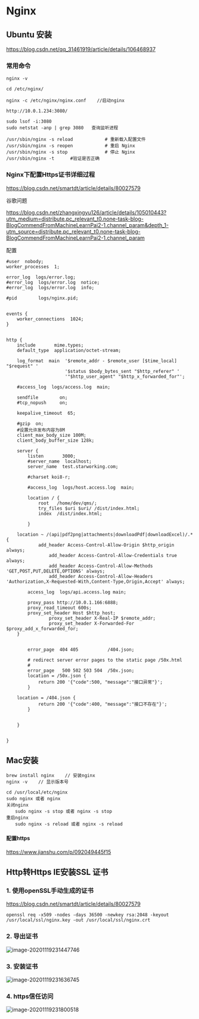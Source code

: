 # Nginx

## Ubuntu 安装

https://blog.csdn.net/qq_31461919/article/details/106468937



### 常用命令

```
nginx -v

cd /etc/nginx/

nginx -c /etc/nginx/nginx.conf    //启动nginx

http://10.0.1.234:3080/

sudo lsof -i:3080
sudo netstat -anp | grep 3080   查询监听进程

/usr/sbin/nginx -s reload            # 重新载入配置文件
/usr/sbin/nginx -s reopen            # 重启 Nginx
/usr/sbin/nginx -s stop              # 停止 Nginx
/usr/sbin/nginx -t		#验证是否正确
```



### Nginx下配置Https证书详细过程

https://blog.csdn.net/smartdt/article/details/80027579



谷歌问题

https://blog.csdn.net/zhangxingyu126/article/details/105010443?utm_medium=distribute.pc_relevant_t0.none-task-blog-BlogCommendFromMachineLearnPai2-1.channel_param&depth_1-utm_source=distribute.pc_relevant_t0.none-task-blog-BlogCommendFromMachineLearnPai2-1.channel_param



配置

```
#user  nobody;
worker_processes  1;

error_log  logs/error.log;
#error_log  logs/error.log  notice;
#error_log  logs/error.log  info;

#pid        logs/nginx.pid;


events {
    worker_connections  1024;
}


http {
    include       mime.types;
    default_type  application/octet-stream;

    log_format  main  '$remote_addr - $remote_user [$time_local] "$request" '
                      '$status $body_bytes_sent "$http_referer" '
                      '"$http_user_agent" "$http_x_forwarded_for"';

    #access_log  logs/access.log  main;

    sendfile        on;
    #tcp_nopush     on;

    keepalive_timeout  65;

    #gzip  on;
    #设置允许发布内容为8M
    client_max_body_size 100M;
    client_body_buffer_size 128k;

    server {
        listen       3000;
        #server_name  localhost;
        server_name  test.starworking.com;

        #charset koi8-r;

        #access_log  logs/host.access.log  main;
	
        location / {
            root   /home/dev/qms/;
            try_files $uri $uri/ /dist/index.html;
            index  /dist/index.html;

        }

	location ~ /(api|pdf2png|attachments|downloadPdf|downloadExcel)/.* {
	        add_header Access-Control-Allow-Origin $http_origin always;
                add_header Access-Control-Allow-Credentials true always;
                add_header Access-Control-Allow-Methods 'GET,POST,PUT,DELETE,OPTIONS' always;
                add_header Access-Control-Allow-Headers 'Authorization,X-Requested-With,Content-Type,Origin,Accept' always;
		
		access_log  logs/api.access.log main;	

		proxy_pass http://10.0.1.166:6888;
		proxy_read_timeout 600s;
		proxy_set_header Host $http_host;
                proxy_set_header X-Real-IP $remote_addr;
                proxy_set_header X-Forwarded-For $proxy_add_x_forwarded_for;
	}


        error_page  404 405           /404.json;

        # redirect server error pages to the static page /50x.html
        #
        error_page   500 502 503 504  /50x.json;
        location = /50x.json {
            return 200 '{"code":500, "message":"接口异常"}';  
        }

	location = /404.json {
            return 200 '{"code":400, "message":"接口不存在"}';
        }


    }


}
```







## Mac安装

```
brew install nginx    // 安装nginx
nginx -v    // 显示版本号

cd /usr/local/etc/nginx
sudo nginx 或者 nginx
关闭nginx
　　sudo nginx -s stop 或者 nginx -s stop
重启nginx
　　sudo nginx -s reload 或者 nginx -s reload
```



#### 配置https

https://www.jianshu.com/p/092049445f15



## Http转Https IE安装SSL 证书

### 1. 使用openSSL手动生成的证书

https://blog.csdn.net/smartdt/article/details/80027579

```
openssl req -x509 -nodes -days 36500 -newkey rsa:2048 -keyout /usr/local/ssl/nginx.key -out /usr/local/ssl/nginx.crt
```



### 2. 导出证书

![image-20201119231447746](/Users/star/Desktop/XJJ/notes/Nginx.assets/image-20201119231447746.png)



### 3. 安装证书

![image-20201119231636745](/Users/star/Desktop/XJJ/notes/Nginx.assets/image-20201119231636745.png)

### 4. https信任访问

![image-20201119231800518](/Users/star/Desktop/XJJ/notes/Nginx.assets/image-20201119231800518.png)